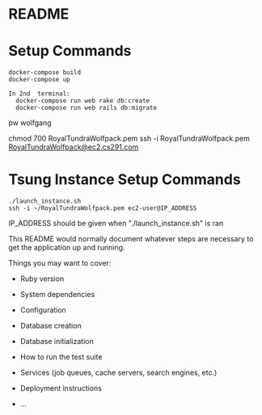 # README

# Setup Commands
```
docker-compose build
docker-compose up

In 2nd  terminal: 
  docker-compose run web rake db:create
  docker-compose run web rails db:migrate
```

pw wolfgang

chmod 700 RoyalTundraWolfpack.pem
ssh -i RoyalTundraWolfpack.pem RoyalTundraWolfpack@ec2.cs291.com

# Tsung Instance Setup Commands
```
./launch_instance.sh
ssh -i ~/RoyalTundraWolfpack.pem ec2-user@IP_ADDRESS 
```
IP_ADDRESS should be given when "./launch_instance.sh" is ran

This README would normally document whatever steps are necessary to get the
application up and running.

Things you may want to cover:

* Ruby version

* System dependencies

* Configuration

* Database creation

* Database initialization

* How to run the test suite

* Services (job queues, cache servers, search engines, etc.)

* Deployment instructions

* ...
